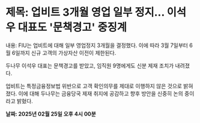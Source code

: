 # **제목: 업비트 3개월 영업 일부 정지... 이석우 대표도 '문책경고' 중징계**

  내용: FIU는 업비트에 대해 일부 영업정지 3개월을 결정했다. 이에 따라 3월 7일부터 6월 6일까지 신규 고객의 가상자산 이전이 제한된다.

두나무 이석우 대표는 문책경고를 받았고, 임직원 9명에게도 신분 제재 조치가 내려졌다.

업비트는 특정금융정보법 위반으로 고객 확인의무를 제대로 이행하지 않은 것으로 밝혀졌다. 이에 대해 두나무는 금융당국 제재 취지에 공감하고 향후 방안을 신중히 논의 중이라고 밝혔다.

  **날짜: 2025년 02월 25일 오후 4시 00분**